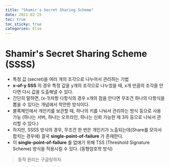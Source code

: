 ```yaml
---
title: "Shamir's Secret Sharing Scheme"
date: 2021-02-25
toc: true
toc_sticky: true
categories: Else
---
```


# Shamir's Secret Sharing Scheme (SSSS)
- 특정 값 (secret)을 여러 개의 조각으로 나누어서 관리하는 기법
- __x-of-y SSS__ 의 경우 특정 값을 y개의 조각으로 나누었을 때, x개 만큼의 조각을 안다면 다시 값을 도출해낼 수 있다.
- 간단히 말하면, (x-1)차항 다항식의 경우 x개의 점을 안다면 무조건 하나의 다항식을 뽑을 수 있다는 개념에서 착안한 방식이다.
- 블록체인에서 개인키를 보관할 때, 하나의 키를 나눠서 관리하는 방식 등으로 사용 가능 (하나는 서버, 하나는 오프라인, 하나는 신뢰 가능한 제 3자 등으로 나눠서 관리할 수 있다.)
- 하지만, SSSS 방식의 경우, 무조건 한 번은 개인키가 노출되는데(Share를 모아서 합치는 경우에) 결국 __single-point-of-failure__ 가 존재한다.
- 이 __single-point-of-failure__ 를 없애기 위해 TSS (Threshold Signature Scheme) 방식을 적용시킬 수 있다. (동형암호학 방식) 

> 동작 원리는 구글링하자.
